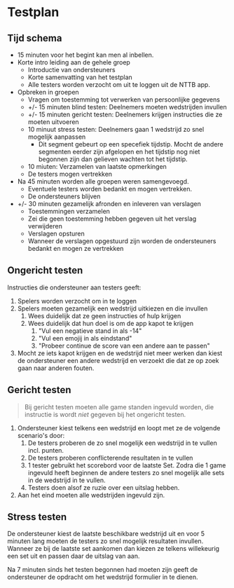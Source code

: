 # Testplan

## Tijd schema

- 15 minuten voor het begint kan men al inbellen.
- Korte intro leiding aan de gehele groep
  - Introductie van ondersteuners
  - Korte samenvatting van het testplan
  - Alle testers worden verzocht om uit te loggen uit de NTTB app.
- Opbreken in groepen
  - Vragen om toestemming tot verwerken van persoonlijke gegevens
  - +/- 15 minuten blind testen: Deelnemers moeten wedstrijden invullen
  - +/- 15 minuten gericht testen: Deelnemers krijgen instructies die ze moeten uitvoeren
  - 10 minuut stress testen: Deelnemers gaan 1 wedstrijd zo snel mogelijk aanpassen
    - Dit segment gebeurt op een specefiek tijdstip. Mocht de andere segmenten eerder zijn afgelopen en het tijdstip nog niet begonnen zijn dan gelieven wachten tot het tijdstip.
  - 10 miuten: Verzamelen van laatste opmerkingen
  - De testers mogen vertrekken
- Na 45 minuten worden alle groepen weren samengevoegd. 
  - Eventuele testers worden bedankt en mogen vertrekken.
  - De ondersteuners blijven
- +/- 30 minuten gezamelijk afronden en inleveren van verslagen
  - Toestemmingen verzamelen
  - Zei die geen toestemming hebben gegeven uit het verslag verwijderen
  - Verslagen opsturen
  - Wanneer de verslagen opgestuurd zijn worden de ondersteuners bedankt en mogen ze vertrekken

## Ongericht testen

Instructies die ondersteuner aan testers geeft:

1. Spelers worden verzocht om in te loggen
2. Spelers moeten gezamelijk een wedstrijd uitkiezen en die invullen
   1. Wees duidelijk dat ze geen instructies of hulp krijgen
   2. Wees duidelijk dat hun doel is om de app kapot te krijgen
      1. "Vul een negatieve stand in als -14"
      2. "Vul een emojij in als eindstand"
      3. "Probeer continue de score van een andere aan te passen"
3. Mocht ze iets kapot krijgen en de wedstrijd niet meer werken dan kiest de ondersteuner een andere wedstrijd en verzoekt die dat ze op zoek gaan naar anderen fouten.

## Gericht testen

> Bij gericht testen moeten alle game standen ingevuld worden, die instructie is wordt *niet* gegeven bij het ongericht testen.

1. Ondersteuner kiest telkens een wedstrijd en loopt met ze de volgende scenario's door:
    1. De testers proberen de zo snel mogelijk een wedstrijd in te vullen incl. punten.
    2. De testers proberen conflicterende resultaten in te vullen
    3. 1 tester gebruikt het scorebord voor de laatste Set. Zodra die 1 game ingevuld heeft beginnen de andere testers zo snel mogelijk alle sets in de wedstrijd in te vullen.
    4. Testers doen alsof ze ruzie over een uitslag hebben.
2. Aan het eind moeten alle wedstrijden ingevuld zijn.

## Stress testen

De ondersteuner kiest de laatste beschikbare wedstrijd uit en voor 5 minuten lang moeten de testers zo snel mogelijk resultaten invullen. Wanneer ze bij de laatste set aankomen dan kiezen ze telkens willekeurig een set uit en passen daar de uitslag van aan.

Na 7 minuten sinds het testen begonnen had moeten zijn geeft de ondersteuner de opdracht om het wedstrijd formulier in te dienen.
